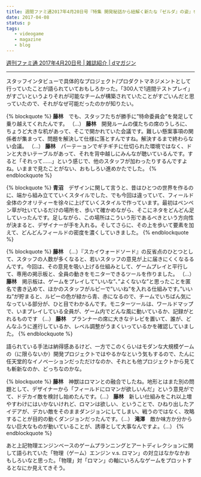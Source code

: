 ```yaml
---
title: 週間ファミ通2017年4月20日号『特集 開発秘話から紐解く新たな『ゼルダ』の姿』を読んだ
date: 2017-04-08
status: p
tags:
   - videogame
   - magazine
   - blog
---
```


[週刊ファミ通 2017年4月20日号 \| 雑誌紹介 \| dマガジン](https://magazine.dmkt-sp.jp/magazine/0002/0004/00009276)

---

スタッフインタビューで具体的なプロジェクト/プロダクトマネジメントとして行っていたことが語られていておもしろかった。「300人で1週間テストプレイ」がすごいというよりそれが可能なチームが構築されていたことがすごいんだと思っていたので、それがなぜ可能だったのかが知りたい。

{% blockquote %}
**藤林**　でも、スタッフたちが勝手に”特命委員会”を発足して乗り越えてくれたんです。
（…）
**藤林**　開発ルームの僕たちの席のうしろに、ちょうど大きな机があって、そこで開かれていた会議です。難しい懸案事項の関係者が集まって、問題を解決して仕様に落とすんですね。解決するまで終わらない会議。
（…）
**藤林**　パーテーョンでギチギチに仕切られた環境ではなく、ドンと大きいテーブルがあって、それを背中越しにみんなが聴いているんです。すると「それって……」という感じで、他のスタッフが加わったりするんですよね。いままで見たことがない、おもしろい進めかたでした。
{% endblockquote %}

{% blockquote %}
**青沼**　デザインに関して言うと、昔はひとつの世界を作るのに、端から組み立てていくスタイルでした、でも今回は違っていて、フィールド全体のクオリティーを徐々に上げていくスタイルで作っています。最初はペンペン草が吐いているだけの場所を、歩いて確かめながら、そこにネタをどんどん足していったんです。足しながら、この場所はこういう形であるべきという方向性が決まると、デザイナーが手を入れる。そしてさらに、その上を歩いて要素を加えて、どんどんフィールドの密度を濃くしていきました。
{% endblockquote %}

{% blockquote %}
**藤林**　（…）『スカイウォードソード』の反省点のひとつとして、スタッフの人数が多くなると、若いスタッフの意見が上に届きにくくなるるんです。今回は、その意見を吸い上げる仕組みとして、ゲームプレイと平行して、専用の掲示板と、全員の動きをモニターできるツールを作りました。
（…）
**藤林**　掲示板は、ゲームをプレイして"いいな”、”よくないな”と思ったことを匿名で書き込めて、ほかのスタッフがルピーで”いいね”を入れる仕組みです。”いいね”が貯まると、ルピーの色が緑から青、赤になるので、チームでいちばん気になっている部分が、ひと目でわかるんです。モニターツールは、ワールドマップで、いまプレイしている全員が、ゲーム内でどんな風に動いているか、記録がとれるものです
（…）
**藤林**　プランナーの席に大きなテレビを置いて、誰が、どんなふうに進行しているか、レベル調整がうまくいっているかを確認していました。
{% endblockquote %}

語られている手法は納得感あるけど、一方でこのくらいはモダンな大規模ゲームの（に限らないか）開発プロジェクトではやるかなという気もするので、たんに任天堂的なイノベーションだっただけなのか、それとも他プロジェクトから見ても斬新なのか、どっちなのかな。

{% blockquote %}
**藤林**　神獣はロマンとの融合でしたね。地形とはまた別の問題として、デザイナーから「フィールドにロマンが欲しいんだ」という意見がでて、ドデカイ敵を検討し始めたんです。（…）
**藤林**　新しい仕組みをこれ以上増やすわけにはいかないけれど、ロマンは欲しい、ということで、ひねり出したアイデアが、デカい敵をそのままダンジョンにしてしまい、戦うのではなく、攻略することが目的の動くダンジョンだったんです。（…）
**滝澤**　敵か味方か分からない巨大なものが動いていることが、誘導として大事なんですよ。（…）
{% endblockquote %}

あと上記物理エンジンベースのゲームプランニングとアートディレクションに関して語られていた「物理（ゲーム）エンジン v.s. ロマン」の対立はなかなかおもしろいなと思った。「物理」対「ロマン」の軸にいろんなゲームをプロットするとなにか見えてきそう。
